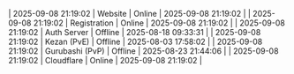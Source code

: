 | 2025-09-08 21:19:02 | Website | Online | 2025-09-08 21:19:02 |
| 2025-09-08 21:19:02 | Registration | Online | 2025-09-08 21:19:02 |
| 2025-09-08 21:19:02 | Auth Server | Offline | 2025-08-18 09:33:31 |
| 2025-09-08 21:19:02 | Kezan (PvE) | Offline | 2025-08-03 17:58:02 |
| 2025-09-08 21:19:02 | Gurubashi (PvP) | Offline | 2025-08-23 21:44:06 |
| 2025-09-08 21:19:02 | Cloudflare | Online | 2025-09-08 21:19:02 |
